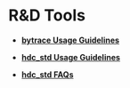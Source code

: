 # R&D Tools<a name="EN-US_TOPIC_0000001157319389"></a>

-   **[bytrace Usage Guidelines](bytrace-usage-guidelines.md)**  

-   **[hdc\_std Usage Guidelines](hdc_std-usage-guidelines.md)**  

-   **[hdc\_std FAQs](hdc_std-faqs.md)**  


